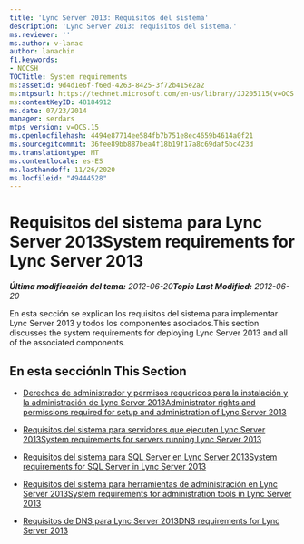 ```yaml
---
title: 'Lync Server 2013: Requisitos del sistema'
description: 'Lync Server 2013: requisitos del sistema.'
ms.reviewer: ''
ms.author: v-lanac
author: lanachin
f1.keywords:
- NOCSH
TOCTitle: System requirements
ms:assetid: 9d4d1e6f-f6ed-4263-8425-3f72b415e2a2
ms:mtpsurl: https://technet.microsoft.com/en-us/library/JJ205115(v=OCS.15)
ms:contentKeyID: 48184912
ms.date: 07/23/2014
manager: serdars
mtps_version: v=OCS.15
ms.openlocfilehash: 4494e87714ee584fb7b751e8ec4659b4614a0f21
ms.sourcegitcommit: 36fee89bb887bea4f18b19f17a8c69daf5bc423d
ms.translationtype: MT
ms.contentlocale: es-ES
ms.lasthandoff: 11/26/2020
ms.locfileid: "49444528"
---
```

# <a name="system-requirements-for-lync-server-2013"></a><span data-ttu-id="d8a73-103">Requisitos del sistema para Lync Server 2013</span><span class="sxs-lookup"><span data-stu-id="d8a73-103">System requirements for Lync Server 2013</span></span>

<div data-xmlns="http://www.w3.org/1999/xhtml">

<div class="topic" data-xmlns="http://www.w3.org/1999/xhtml" data-msxsl="urn:schemas-microsoft-com:xslt" data-cs="https://msdn.microsoft.com/">

<div data-asp="https://msdn2.microsoft.com/asp">



</div>

<div id="mainSection">

<div id="mainBody"><span data-ttu-id="d8a73-104">

<span> </span></span><span class="sxs-lookup"><span data-stu-id="d8a73-104">

<span> </span></span></span>

<span data-ttu-id="d8a73-105">_**Última modificación del tema:** 2012-06-20_</span><span class="sxs-lookup"><span data-stu-id="d8a73-105">_**Topic Last Modified:** 2012-06-20_</span></span>

<span data-ttu-id="d8a73-106">En esta sección se explican los requisitos del sistema para implementar Lync Server 2013 y todos los componentes asociados.</span><span class="sxs-lookup"><span data-stu-id="d8a73-106">This section discusses the system requirements for deploying Lync Server 2013 and all of the associated components.</span></span>

<div>

## <a name="in-this-section"></a><span data-ttu-id="d8a73-107">En esta sección</span><span class="sxs-lookup"><span data-stu-id="d8a73-107">In This Section</span></span>

  - [<span data-ttu-id="d8a73-108">Derechos de administrador y permisos requeridos para la instalación y la administración de Lync Server 2013</span><span class="sxs-lookup"><span data-stu-id="d8a73-108">Administrator rights and permissions required for setup and administration of Lync Server 2013</span></span>](lync-server-2013-administrator-rights-and-permissions-required-for-setup-and-administration.md)

  - [<span data-ttu-id="d8a73-109">Requisitos del sistema para servidores que ejecuten Lync Server 2013</span><span class="sxs-lookup"><span data-stu-id="d8a73-109">System requirements for servers running Lync Server 2013</span></span>](lync-server-2013-system-requirements-for-servers-running-lync-server-2013.md)

  - [<span data-ttu-id="d8a73-110">Requisitos del sistema para SQL Server en Lync Server 2013</span><span class="sxs-lookup"><span data-stu-id="d8a73-110">System requirements for SQL Server in Lync Server 2013</span></span>](lync-server-2013-system-requirements-for-sql-server.md)

  - [<span data-ttu-id="d8a73-111">Requisitos del sistema para herramientas de administración en Lync Server 2013</span><span class="sxs-lookup"><span data-stu-id="d8a73-111">System requirements for administration tools in Lync Server 2013</span></span>](lync-server-2013-system-requirements-for-administration-tools.md)

  - [<span data-ttu-id="d8a73-112">Requisitos de DNS para Lync Server 2013</span><span class="sxs-lookup"><span data-stu-id="d8a73-112">DNS requirements for Lync Server 2013</span></span>](lync-server-2013-dns-requirements.md)

<span data-ttu-id="d8a73-113"></div>

</div>

<span> </span>

</div>

</div>

</span><span class="sxs-lookup"><span data-stu-id="d8a73-113"></div>

</div>

<span> </span>

</div>

</div>

</span></span></div>

